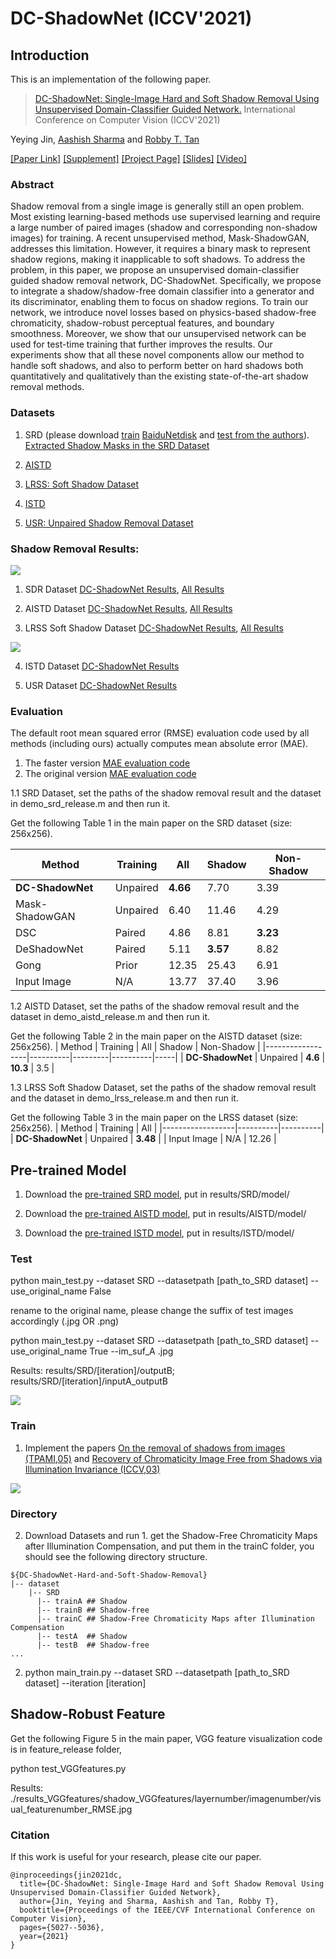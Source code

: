 # DC-ShadowNet (ICCV'2021)

## Introduction
This is an implementation of the following paper.
> [DC-ShadowNet: Single-Image Hard and Soft Shadow Removal Using
Unsupervised Domain-Classifier Guided Network.](https://openaccess.thecvf.com/content/ICCV2021/papers/Jin_DC-ShadowNet_Single-Image_Hard_and_Soft_Shadow_Removal_Using_Unsupervised_Domain-Classifier_ICCV_2021_paper.pdf)
>  International Conference on Computer Vision (ICCV'2021)

Yeying Jin, [Aashish Sharma](https://aasharma90.github.io/) and [Robby T. Tan](https://tanrobby.github.io/pub.html)

[[Paper Link]](https://openaccess.thecvf.com/content/ICCV2021/papers/Jin_DC-ShadowNet_Single-Image_Hard_and_Soft_Shadow_Removal_Using_Unsupervised_Domain-Classifier_ICCV_2021_paper.pdf) [[Supplement]](https://openaccess.thecvf.com/content/ICCV2021/supplemental/Jin_DC-ShadowNet_Single-Image_Hard_ICCV_2021_supplemental.pdf) [[Project Page]](https://github.com/jinyeying/DC-ShadowNet-Hard-and-Soft-Shadow-Removal) [[Slides]](https://www.dropbox.com/s/axgryynoqwdlepx/DC-ShadowNet_release.pdf?dl=0) [[Video]](https://www.dropbox.com/s/mbe82k4ckokm04o/03793.mp4?dl=0)

### Abstract
Shadow removal from a single image is generally still an open problem.
Most existing learning-based methods use supervised learning and require a large number of paired images (shadow and corresponding non-shadow images) for training.
A recent unsupervised method, Mask-ShadowGAN, addresses this limitation. 
However, it requires a binary mask to represent shadow regions, making it inapplicable to soft shadows. 
To address the problem, in this paper, we propose an unsupervised domain-classifier guided shadow removal network, DC-ShadowNet. 
Specifically, we propose to integrate a shadow/shadow-free domain classifier into a generator and its discriminator, enabling them to focus on shadow regions.
To train our network, we introduce novel losses based on physics-based shadow-free chromaticity, shadow-robust perceptual features, and boundary smoothness. 
Moreover, we show that our unsupervised network can be used for test-time training that further improves the results. 
Our experiments show that all these novel components allow our method to handle soft shadows, and also to perform better on hard shadows both quantitatively and qualitatively than the existing state-of-the-art shadow removal methods.


### Datasets
1. SRD (please download [train](https://drive.google.com/file/d/1W8vBRJYDG9imMgr9I2XaA13tlFIEHOjS/view) [BaiduNetdisk](https://pan.baidu.com/s/1mj3BoRQ) and [test from the authors](http://www.shengfenghe.com/publications/)).
[Extracted Shadow Masks in the SRD Dataset](https://github.com/vinthony/ghost-free-shadow-removal)

2. [AISTD](https://www3.cs.stonybrook.edu/~cvl/projects/SID/index.html) 

3. [LRSS: Soft Shadow Dataset](http://visual.cs.ucl.ac.uk/pubs/softshadows/)

4. [ISTD](https://github.com/DeepInsight-PCALab/ST-CGAN) 

5. [USR: Unpaired Shadow Removal Dataset](https://drive.google.com/file/d/1PPAX0W4eyfn1cUrb2aBefnbrmhB1htoJ/view)

### Shadow Removal Results:
<img src="teaser/hard_shadow.PNG" > 

1. SDR Dataset
[DC-ShadowNet Results](https://www.dropbox.com/sh/jhm4kxvq9apubq9/AAB5BickFfGhunK5ezJK0R0_a?dl=0),
[All Results](https://www.dropbox.com/sh/kg87bt5tcmi535n/AACrGNvLgpWd-UTs6NWep9MLa?dl=0)

2. AISTD Dataset
[DC-ShadowNet Results](https://www.dropbox.com/sh/14ubek5xe4t5v1l/AABGZYLgp5V4RkYvqGL2NB8ja?dl=0),
[All Results](https://www.dropbox.com/sh/foqmi8olum6n3qz/AADX3aQ4yzWvKHh4wtAF6YREa?dl=0)

3. LRSS Soft Shadow Dataset
[DC-ShadowNet Results](https://www.dropbox.com/sh/i9rto8h1shbc315/AADa6kvxwtUP8EKju2jSKxn2a?dl=0),
[All Results](https://www.dropbox.com/sh/ryku9yr1j4u4898/AABC2gPoM9scASHZ0N6SmwBDa?dl=0)

<img src="teaser/soft_shadow.PNG" > 

4. ISTD Dataset
[DC-ShadowNet Results](https://www.dropbox.com/sh/8hiii6w3kpd3ypf/AACsv7btBXyK5imdqEV_DgDra?dl=0)

5. USR Dataset
[DC-ShadowNet Results](https://www.dropbox.com/sh/m9c8gc5ymbdcahl/AADphRwZLoH2GJENcnSptnWaa?dl=0)

### Evaluation
The default root mean squared error (RMSE) evaluation code used by all methods (including ours) actually computes mean absolute error (MAE). 

1. The faster version [MAE evaluation code](https://www.dropbox.com/sh/nva9ddquvgogb5n/AABOHrWx9whMXeItcZfODe9ia?dl=0)
2. The original version [MAE evaluation code](https://drive.google.com/file/d/1-lG8nAJbWajAC4xopx7hGPKbuwYRw4x-/view)

1.1 SRD Dataset, set the paths of the shadow removal result and the dataset in demo_srd_release.m and then run it.

Get the following Table 1 in the main paper on the SRD dataset (size: 256x256).

| Method | Training | All | Shadow | Non-Shadow |
|------------------|----------|----------|------|------|
| **DC-ShadowNet** | Unpaired | **4.66** | 7.70 | 3.39 |
| Mask-ShadowGAN | Unpaired | 6.40 | 11.46 | 4.29 |
| DSC | Paired | 4.86 | 8.81 | **3.23** |
| DeShadowNet | Paired | 5.11 | **3.57** | 8.82 |
| Gong | Prior | 12.35 | 25.43 | 6.91 |
| Input Image | N/A | 13.77 | 37.40 | 3.96 |

1.2 AISTD Dataset, set the paths of the shadow removal result and the dataset in demo_aistd_release.m and then run it.

Get the following Table 2 in the main paper on the AISTD dataset (size: 256x256).
| Method | Training | All | Shadow | Non-Shadow |
|------------------|----------|---------|----------|-----|
| **DC-ShadowNet** | Unpaired | **4.6** | **10.3** | 3.5 |

1.3 LRSS Soft Shadow Dataset, set the paths of the shadow removal result and the dataset in demo_lrss_release.m and then run it.

Get the following Table 3 in the main paper on the LRSS dataset (size: 256x256).
| Method | Training | All | 
|------------------|----------|----------|
| **DC-ShadowNet** | Unpaired | **3.48** |
| Input Image | N/A | 12.26 |

## Pre-trained Model
1. Download the [pre-trained SRD model](https://www.dropbox.com/s/y7247t2pbozhlo7/SRD_params_0500000.pt?dl=0), put in results/SRD/model/

2. Download the [pre-trained AISTD model](https://www.dropbox.com/s/nv7i4ofal9s9wud/AISTD_params_0500000.pt?dl=0), put in results/AISTD/model/ 

3. Download the [pre-trained ISTD model](https://www.dropbox.com/s/0rro00nqg7tbds3/ISTD_params_0600000.pt?dl=0), put in results/ISTD/model/

### Test
python main_test.py --dataset SRD --datasetpath [path_to_SRD dataset] --use_original_name False

rename to the original name, please change the suffix of test images accordingly (.jpg OR .png)

python main_test.py --dataset SRD --datasetpath [path_to_SRD dataset] --use_original_name True --im_suf_A .jpg

Results: results/SRD/[iteration]/outputB; results/SRD/[iteration]/inputA_outputB

<img src="results/SRD/500000/inputA_outputB/7.png" >

### Train
1. Implement the papers [On the removal of shadows from images (TPAMI,05)](https://www.cs.sfu.ca/~mark/ftp/Pami06/pami06.pdf) and [Recovery of Chromaticity Image Free from Shadows via Illumination Invariance (ICCV,03)](https://www.cs.sfu.ca/~mark/ftp/Iccv03ColorWkshp/iccv03wkshp.pdf)
<img src="teaser/chromaticity.png" > 

### Directory
2. Download Datasets and run 1. get the Shadow-Free Chromaticity Maps after Illumination Compensation, and put them in the trainC folder, you should see the following directory structure. 
```
${DC-ShadowNet-Hard-and-Soft-Shadow-Removal}
|-- dataset
    |-- SRD
      |-- trainA ## Shadow 
      |-- trainB ## Shadow-free 
      |-- trainC ## Shadow-Free Chromaticity Maps after Illumination Compensation
      |-- testA  ## Shadow 
      |-- testB  ## Shadow-free 
...
```

2. python main_train.py --dataset SRD --datasetpath [path_to_SRD dataset] --iteration [iteration]


## Shadow-Robust Feature
Get the following Figure 5 in the main paper, VGG feature visualization code is in feature_release folder,

python test_VGGfeatures.py

Results: ./results_VGGfeatures/shadow_VGGfeatures/layernumber/imagenumber/visual_featurenumber_RMSE.jpg


### Citation
If this work is useful for your research, please cite our paper. 
```
@inproceedings{jin2021dc,
  title={DC-ShadowNet: Single-Image Hard and Soft Shadow Removal Using Unsupervised Domain-Classifier Guided Network},
  author={Jin, Yeying and Sharma, Aashish and Tan, Robby T},
  booktitle={Proceedings of the IEEE/CVF International Conference on Computer Vision},
  pages={5027--5036},
  year={2021}
}
```
